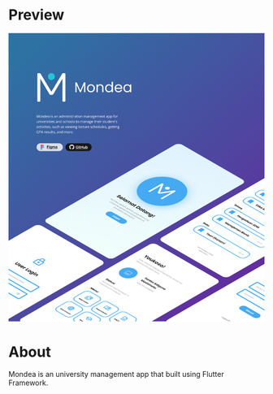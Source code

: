 # Preview
![Mondea Preview Image](image-preview.jpg)

# About
Mondea is an university management app that built using Flutter Framework.

